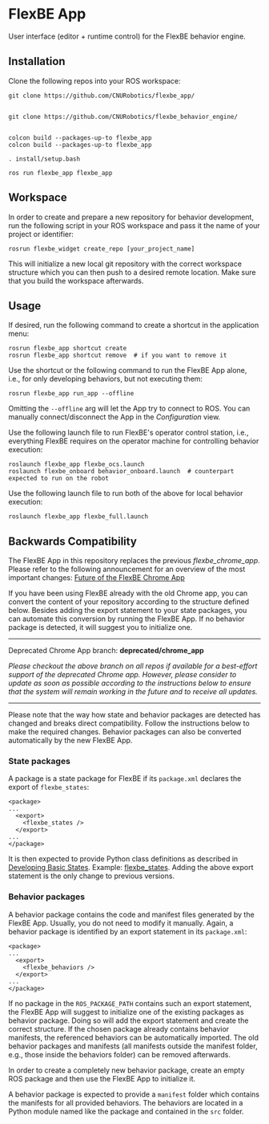 # FlexBE App

User interface (editor + runtime control) for the FlexBE behavior engine.

## Installation

Clone the following repos into your ROS workspace:

    git clone https://github.com/CNURobotics/flexbe_app/
    
   
    git clone https://github.com/CNURobotics/flexbe_behavior_engine/
    
   
    colcon build --packages-up-to flexbe_app
    colcon build --packages-up-to flexbe_app

    . install/setup.bash
    
    ros run flexbe_app flexbe_app

## Workspace

In order to create and prepare a new repository for behavior development, run the following script in your ROS workspace and pass it the name of your project or identifier:

    rosrun flexbe_widget create_repo [your_project_name]

This will initialize a new local git repository with the correct workspace structure which you can then push to a desired remote location. Make sure that you build the workspace afterwards.

## Usage

If desired, run the following command to create a shortcut in the application menu:

    rosrun flexbe_app shortcut create
    rosrun flexbe_app shortcut remove  # if you want to remove it

Use the shortcut or the following command to run the FlexBE App alone, i.e., for only developing behaviors, but not executing them:

    rosrun flexbe_app run_app --offline

Omitting the `--offline` arg will let the App try to connect to ROS. You can manually connect/disconnect the App in the *Configuration* view.

Use the following launch file to run FlexBE's operator control station, i.e., everything FlexBE requires on the operator machine for controlling behavior execution:

    roslaunch flexbe_app flexbe_ocs.launch
    roslaunch flexbe_onboard behavior_onboard.launch  # counterpart expected to run on the robot

Use the following launch file to run both of the above for local behavior execution:

    roslaunch flexbe_app flexbe_full.launch


## Backwards Compatibility

The FlexBE App in this repository replaces the previous *flexbe_chrome_app*. Please refer to the following announcement for an overview of the most important changes: [Future of the FlexBE Chrome App](https://github.com/pschillinger/flexbe_chrome_app/issues/11)

If you have been using FlexBE already with the old Chrome app, you can convert the content of your repository according to the structure defined below. Besides adding the export statement to your state packages, you can automate this conversion by running the FlexBE App. If no behavior package is detected, it will suggest you to initialize one.

---

Deprecated Chrome App branch: **deprecated/chrome_app**

*Please checkout the above branch on all repos if available for a best-effort support of the deprecated Chrome app. However, please consider to update as soon as possible according to the instructions below to ensure that the system will remain working in the future and to receive all updates.*

---

Please note that the way how state and behavior packages are detected has changed and breaks direct compatibility.
Follow the instructions below to make the required changes.
Behavior packages can also be converted automatically by the new FlexBE App.

### State packages

A package is a state package for FlexBE if its `package.xml` declares the export of `flexbe_states`:

    <package>
    ...
      <export>
        <flexbe_states />
      </export>
    ...
    </package>

It is then expected to provide Python class definitions as described in [Developing Basic States](http://wiki.ros.org/flexbe/Tutorials/Developing%20Basic%20States). Example: [flexbe_states](https://github.com/team-vigir/flexbe_behavior_engine/tree/feature/flexbe_app/flexbe_states). Adding the above export statement is the only change to previous versions.

### Behavior packages

A behavior package contains the code and manifest files generated by the FlexBE App. Usually, you do not need to modify it manually. Again, a behavior package is identified by an export statement in its `package.xml`:

    <package>
    ...
      <export>
        <flexbe_behaviors />
      </export>
    ...
    </package>

If no package in the `ROS_PACKAGE_PATH` contains such an export statement, the FlexBE App will suggest to initialize one of the existing packages as behavior package. Doing so will add the export statement and create the correct structure. If the chosen package already contains behavior manifests, the referenced behaviors can be automatically imported. The old behavior packages and manifests (all manifests outside the manifest folder, e.g., those inside the behaviors folder) can be removed afterwards.

In order to create a completely new behavior package, create an empty ROS package and then use the FlexBE App to initialize it.

A behavior package is expected to provide a `manifest` folder which contains the manifests for all provided behaviors. The behaviors are located in a Python module named like the package and contained in the `src` folder.
